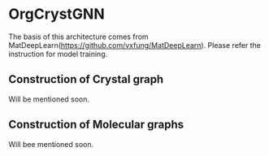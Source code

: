 # OrgCrystGNN

The basis of this architecture comes from MatDeepLearn(https://github.com/vxfung/MatDeepLearn).
Please refer the instruction for model training.

## Construction of Crystal graph
Will be mentioned soon.

## Construction of Molecular graphs
Will bee mentioned soon.
